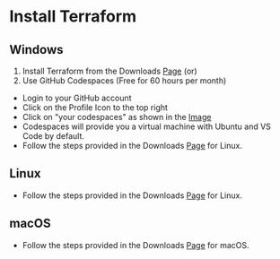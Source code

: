 # Install Terraform

## Windows

1. Install Terraform from the Downloads [Page](https://developer.hashicorp.com/terraform/downloads)
                (or)
2. Use GitHub Codespaces (Free for 60 hours per month)
- Login to your GitHub account
- Click on the Profile Icon to the top right
- Click on "your codespaces" as shown in the [Image](../Images/codespaces-location.png)
- Codespaces will provide you a virtual machine with Ubuntu and VS Code by default.
- Follow the steps provided in the Downloads [Page](https://developer.hashicorp.com/terraform/downloads) for Linux.

## Linux
- Follow the steps provided in the Downloads [Page](https://developer.hashicorp.com/terraform/downloads) for Linux.
## macOS
- Follow the steps provided in the Downloads [Page](https://developer.hashicorp.com/terraform/downloads) for macOS.
